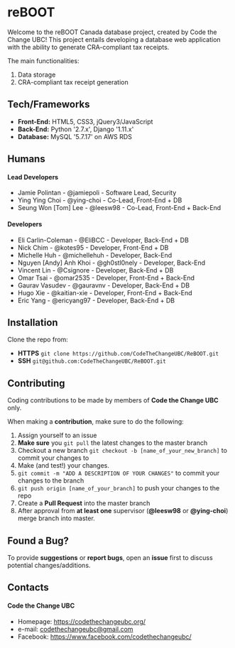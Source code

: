 # reBOOT
Welcome to the reBOOT Canada database project, created by Code the Change UBC! This project entails developing a database web application with the ability to generate CRA-compliant tax receipts.

The main functionalities:
1. Data storage
2. CRA-compliant tax receipt generation

## Tech/Frameworks
- **Front-End:** HTML5, CSS3, jQuery3/JavaScript
- **Back-End:** Python '2.7.x', Django '1.11.x'
- **Database:** MySQL '5.7.17' on AWS RDS

## Humans
#### Lead Developers
- Jamie Polintan - @jamiepoli - Software Lead, Security
- Ying Ying Choi - @ying-choi - Co-Lead, Front-End + DB
- Seung Won [Tom] Lee - @leesw98 - Co-Lead, Front-End + Back-End

#### Developers
- Eli Carlin-Coleman - @EliBCC - Developer, Back-End + DB
- Nick Chim - @kotes95 - Developer, Front-End + DB
- Michelle Huh - @michellehuh - Developer, Back-End
- Nguyen [Andy] Anh Khoi - @gh0stl0nely - Developer, Back-End
- Vincent Lin - @Csignore - Developer, Back-End + DB
- Omar Tsai - @omar2535 - Developer, Front-End + Back-End
- Gaurav Vasudev - @gauravnv - Developer, Back-End + DB
- Hugo Xie - @kaitian-xie - Developer, Front-End + Back-End
- Eric Yang - @ericyang97 - Developer, Back-End + DB


## Installation
Clone the repo from:
- **HTTPS** `git clone https://github.com/CodeTheChangeUBC/ReBOOT.git`
- **SSH** `git@github.com:CodeTheChangeUBC/ReBOOT.git`

## Contributing
Coding contributions to be made by members of **Code the Change UBC** only.


When making a **contribution**, make sure to do the following:

1. Assign yourself to an issue
2. **Make sure** you `git pull` the latest changes to the master branch
3. Checkout a new branch `git checkout -b [name_of_your_new_branch]` to commit your changes to
4. Make (and test!) your changes.
5. `git commit -m "ADD A DESCRIPTION OF YOUR CHANGES"` to commit your changes to the branch
6. `git push origin [name_of_your_branch]` to push your changes to the repo
7. Create a **Pull Request** into the master branch
8. After approval from **at least one** supervisor (**@leesw98** or **@ying-choi**) merge branch into master.

## Found a Bug?
To provide **suggestions** or **report bugs**, open an **issue** first to discuss potential changes/additions.


## Contacts
#### Code the Change UBC
* Homepage: https://codethechangeubc.org/
* e-mail: codethechangeubc@gmail.com
* Facebook: https://www.facebook.com/codethechangeubc/
